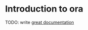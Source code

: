 # Introduction to ora

TODO: write [great documentation](http://jacobian.org/writing/what-to-write/)

